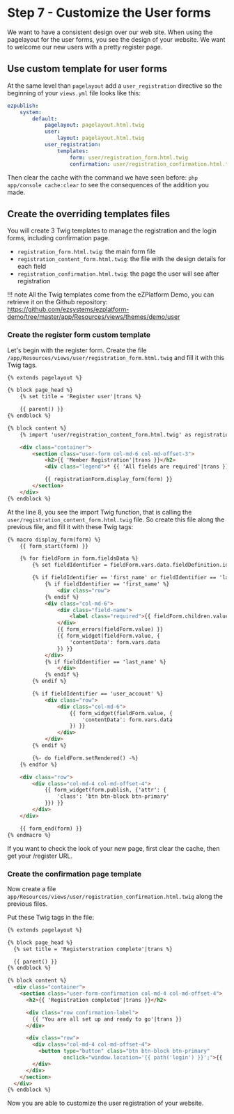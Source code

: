 # Step 7 - Customize the User forms

We want to have a consistent design over our web site. When using the pagelayout for the user forms, you see the design of your website. We want to welcome our new users with a pretty register page.

## Use custom template for user forms


At the same level than `pagelayout` add a `user_registration` directive so the beginning of your `views.yml` file looks like this:

```yaml
ezpublish:
    system:
        default:
            pagelayout: pagelayout.html.twig
            user:
                layout: pagelayout.html.twig
            user_registration:
                templates:
                    form: user/registration_form.html.twig
                    confirmation: user/registration_confirmation.html.twig
```
Then clear the cache with the command we have seen before: `php app/console cache:clear` to see the consequences of the addition you made. 
## Create the overriding templates files

You will create 3 Twig templates to manage the registration and the login forms, including confirmation page.

 * `registration_form.html.twig`: the main form file
 * `registration_content_form.html.twig`: the file with the design details for each field
 * `registration_confirmation.html.twig`: the page the user will see after registration

!!! note
    All the Twig templates come from the eZPlatform Demo, you can retrieve it on the Github repository: https://github.com/ezsystems/ezplatform-demo/tree/master/app/Resources/views/themes/demo/user

### Create the register form custom template

Let's begin with the register form. Create the file `/app/Resources/views/user/registration_form.html.twig` and fill it with this Twig tags.

``` html
{% extends pagelayout %}

{% block page_head %}
    {% set title = 'Register user'|trans %}

    {{ parent() }}
{% endblock %}

{% block content %}
    {% import 'user/registration_content_form.html.twig' as registrationForm %}

    <div class="container">
        <section class="user-form col-md-6 col-md-offset-3">
            <h2>{{ 'Member Registration'|trans }}</h2>
            <div class="legend">* {{ 'All fields are required'|trans }}</div>

            {{ registrationForm.display_form(form) }}
        </section>
    </div>
{% endblock %}
```
At the line 8, you see the import Twig function, that is calling the `user/registration_content_form.html.twig` file. So create this file along the previous file, and fill it with these Twig tags:
```html
{% macro display_form(form) %}
    {{ form_start(form) }}

    {% for fieldForm in form.fieldsData %}
        {% set fieldIdentifier = fieldForm.vars.data.fieldDefinition.identifier %}

        {% if fieldIdentifier == 'first_name' or fieldIdentifier == 'last_name' %}
            {% if fieldIdentifier == 'first_name' %}
                <div class="row">
            {% endif %}
            <div class="col-md-6">
                <div class="field-name">
                    <label class="required">{{ fieldForm.children.value.vars.label }}:</label>
                </div>
                {{ form_errors(fieldForm.value) }}
                {{ form_widget(fieldForm.value, {
                    'contentData': form.vars.data
                }) }}
            </div>
            {% if fieldIdentifier == 'last_name' %}
                </div>
            {% endif %}
        {% endif %}

        {% if fieldIdentifier == 'user_account' %}
            <div class="row">
                <div class="col-md-6">
                    {{ form_widget(fieldForm.value, {
                        'contentData': form.vars.data
                    }) }}
                </div>
            </div>
        {% endif %}

        {%- do fieldForm.setRendered() -%}
    {% endfor %}

    <div class="row">
        <div class="col-md-4 col-md-offset-4">
            {{ form_widget(form.publish, {'attr': {
                'class': 'btn btn-block btn-primary'
            }}) }}
        </div>
    </div>

    {{ form_end(form) }}
{% endmacro %}
```
If you want to check the look of your new page, first clear the cache, then get your <yourdomain>/register URL.

### Create the confirmation page template
Now create a file `app/Resources/views/user/registration_confirmation.html.twig` along the previous files.

Put these Twig tags in the file:
```html
{% extends pagelayout %}

{% block page_head %}
  {% set title = 'Registerstration complete'|trans %}

  {{ parent() }}
{% endblock %}

{% block content %}
  <div class="container">
    <section class="user-form-confirmation col-md-4 col-md-offset-4">
      <h2>{{ 'Registration completed'|trans }}</h2>

      <div class="row confirmation-label">
        {{ 'You are all set up and ready to go'|trans }}
      </div>

      <div class="row">
        <div class="col-md-4 col-md-offset-4">
          <button type="button" class="btn btn-block btn-primary"
                  onclick="window.location='{{ path('login') }}';">{{ 'Log in'|trans }}</button>
        </div>
      </div>
    </section>
  </div>
{% endblock %}

```

Now you are able to customize the user registration of your website.
